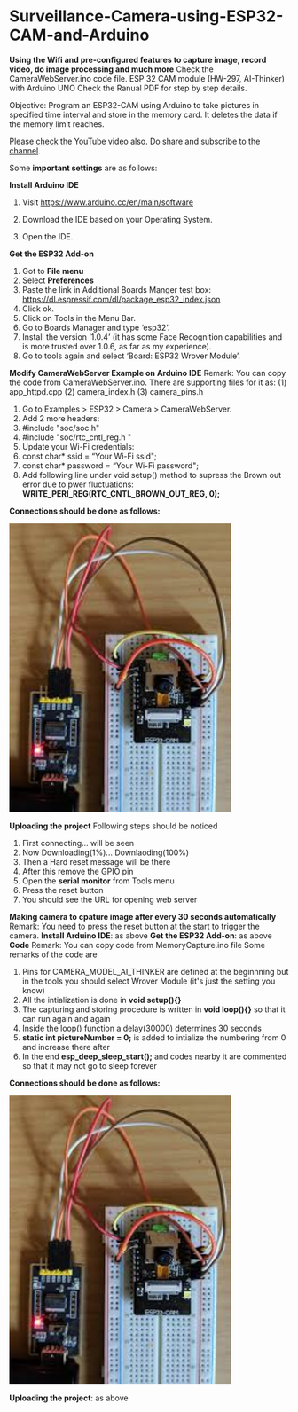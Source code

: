 # Surveillance-Camera-using-ESP32-CAM-and-Arduino
**Using the Wifi and pre-configured features to capture image, record video, do image processing and much more**
Check the CameraWebServer.ino code file.
ESP 32 CAM module (HW-297, AI-Thinker) with Arduino UNO
Check the Ranual PDF for step by step details.

Objective: Program an ESP32-CAM using Arduino to take pictures in specified time interval and store in the memory card. It deletes the data if the memory limit reaches.

Please [check](https://youtu.be/cwKTPlZjHkY) the YouTube video also. Do share and subscribe to the [channel](https://www.youtube.com/channel/UChRnDCfvbl_HCKYUfgMyIFA/playlists). 


Some **important settings** are as follows:

**Install Arduino IDE**

1. Visit https://www.arduino.cc/en/main/software

2. Download the IDE based on your Operating System.

3. Open the IDE.

**Get the ESP32 Add-on**
1. Got to **File menu**
2. Select **Preferences**
3. Paste the link in Additional Boards Manger test box: https://dl.espressif.com/dl/package_esp32_index.json
4. Click ok.
5. Click on Tools in the Menu Bar.
6. Go to Boards Manager and type ‘esp32’.
7. Install the version ‘1.0.4’ (it has some Face Recognition capabilities and is more trusted over 1.0.6, as far as my experience).
8. Go to tools again and select ‘Board: ESP32 Wrover Module’.

**Modify CameraWebServer Example on Arduino IDE**
Remark: You can copy the code from CameraWebServer.ino. There are supporting files for it as: (1) app_httpd.cpp (2) camera_index.h (3) camera_pins.h
1. Go to Examples > ESP32 > Camera > CameraWebServer.
2. Add 2 more headers:
3. #include "soc/soc.h"
4. #include "soc/rtc_cntl_reg.h "
5. Update your Wi-Fi credentials:
6. const char* ssid = “Your Wi-Fi ssid";
7. const char* password = “Your Wi-Fi password";
8. Add following line under void setup() method to supress the Brown out error due to pwer fluctuations: **WRITE_PERI_REG(RTC_CNTL_BROWN_OUT_REG, 0);**

**Connections should be done as follows:**

<img src="https://github.com/Duttabhi/Survelliance-Camera-uisng-ESP32-CAM-and-Arduino/blob/master/esp32%20cam.jpg" width=400>

**Uploading the project**
Following steps should be noticed
1. First connecting... will be seen
2. Now Downloading(1%)... Downlaoding(100%)
3. Then a Hard reset message will be there
4. After this remove the GPIO pin
5. Open the **serial monitor** from Tools menu
6. Press the reset button
7. You should see the URL for opening web server

**Making camera to cpature image after every 30 seconds automatically**
Remark: You need to press the reset button at the start to trigger the camera.
**Install Arduino IDE**: as above
**Get the ESP32 Add-on**: as above
**Code**
Remark: You can copy code from MemoryCapture.ino file
Some remarks of the code are
1. Pins for CAMERA_MODEL_AI_THINKER are defined at the beginnning but in the tools you should select Wrover Module (it's just the setting you know)
2. All the intialization is done in **void setup(){}**
3. The capturing and storing procedure is written in **void loop(){}** so that it can run again and again
4. Inside the loop() function a delay(30000) determines 30 seconds
5. **static int pictureNumber = 0;** is added to intialize the numbering from 0 and increase there after
6. In the end **esp_deep_sleep_start();** and codes nearby it are commented so that it may not go to sleep forever

**Connections should be done as follows:**

<img src="https://github.com/Duttabhi/Survelliance-Camera-uisng-ESP32-CAM-and-Arduino/blob/master/esp32%20cam.jpg" width=400>

**Uploading the project**: as above
